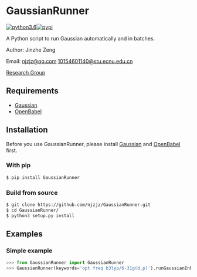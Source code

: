 # GaussianRunner
[![python3.6](https://img.shields.io/badge/python-3.6-blue.svg)](https://badge.fury.io/py/GaussianRunner)[![pypi](https://badge.fury.io/py/GaussianRunner.svg)](https://badge.fury.io/py/MDDatasetMaker)

A Python script to run Gaussian automatically and in batches.

Author: Jinzhe Zeng

Email: njzjz@qq.com  10154601140@stu.ecnu.edu.cn

[Research Group](http://computchem.cn)

## Requirements
* [Gaussian](http://gaussian.com/)
* [OpenBabel](https://github.com/openbabel/openbabel)

## Installation

Before you use GaussianRunner, please install [Gaussian](http://gaussian.com/) and [OpenBabel](https://github.com/openbabel/openbabel) first.

### With pip
```sh
$ pip install GaussianRunner
```
### Build from source
```sh
$ git clone https://github.com/njzjz/GaussianRunner.git
$ cd GaussianRunner/
$ python3 setup.py install
```

## Examples
### Simple example

```python
>>> from GaussianRunner import GaussianRunner
>>> GaussianRunner(keywords='opt freq b3lyp/6-31g(d,p)').runGaussianInParallel('SMILES',['C','C=C','CC','CO','OCCO','C=O','CN','O=O','O'])

```
